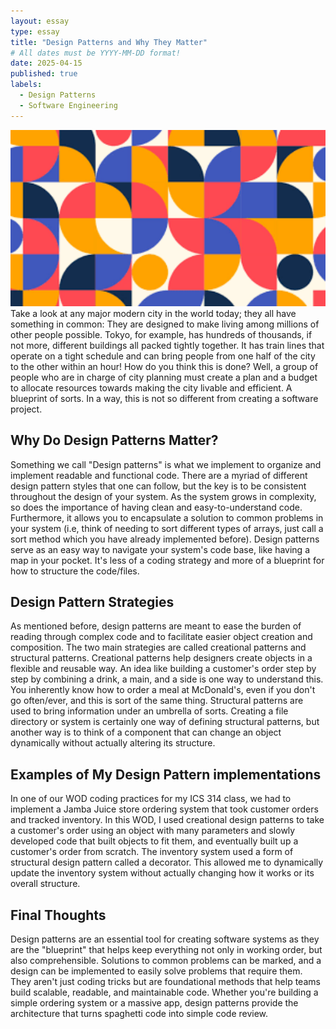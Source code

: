 ```yaml
---
layout: essay
type: essay
title: "Design Patterns and Why They Matter"
# All dates must be YYYY-MM-DD format!
date: 2025-04-15
published: true
labels:
  - Design Patterns
  - Software Engineering
---
```

<img width="1200px" class="rounded float-center pe-4" src="../img/design.png">
<br>
Take a look at any major modern city in the world today; they all have something in common: They are designed to make living among millions of other people possible. Tokyo, for example, has hundreds of thousands, if not more, different buildings all packed tightly together. It has train lines that operate on a tight 
schedule and can bring people from one half of the city to the other within an hour! How do you think this is done? Well, a group of people who are in charge of city planning must create a plan and a budget to allocate resources towards making the city livable and efficient. A blueprint of sorts. In a way, this is not
so different from creating a software project. 

## Why Do Design Patterns Matter?
Something we call "Design patterns" is what we implement to organize and implement readable and functional code. There are a myriad of different design pattern styles that one can follow, but the key is to be consistent throughout the design of your system. As the system
grows in complexity, so does the importance of having clean and easy-to-understand code. Furthermore, it allows you to encapsulate a solution to common problems in your system (i.e, think of needing to sort different types of arrays, just call a sort method which you have already implemented before). Design patterns serve
as an easy way to navigate your system's code base, like having a map in your pocket. It's less of a coding strategy and more of a blueprint for how to structure the code/files. 

## Design Pattern Strategies
As mentioned before, design patterns are meant to ease the burden of reading through complex code and to facilitate easier object creation and composition. The two main strategies are called creational patterns and structural patterns. Creational patterns help designers create objects in a flexible and reusable way.
An idea like building a customer's order step by step by combining a drink, a main, and a side is one way to understand this. You inherently know how to order a meal at McDonald's, even if you don't go often/ever, and this is sort of the same thing. Structural patterns are used to bring information under an umbrella of sorts.
Creating a file directory or system is certainly one way of defining structural patterns, but another way is to think of a component that can change an object dynamically without actually altering its structure.

## Examples of My Design Pattern implementations
In one of our WOD coding practices for my ICS 314 class, we had to implement a Jamba Juice store ordering system that took customer orders and tracked inventory. In this WOD, I used creational design patterns to take a customer's order using an object with many parameters and slowly developed code that built objects
to fit them, and eventually built up a customer's order from scratch. The inventory system used a form of structural design pattern called a decorator. This allowed me to dynamically update the inventory system without actually changing how it works or its overall structure. 

## Final Thoughts
Design patterns are an essential tool for creating software systems as they are the "blueprint" that helps keep everything not only in working order, but also comprehensible. Solutions to common problems can be marked, and a design can be implemented to easily solve problems that require them.  
They aren't just coding tricks but are foundational methods that help teams build scalable, readable, and maintainable code. Whether you're building a simple ordering system or a massive app, design patterns provide the architecture that turns spaghetti code into simple code review.

